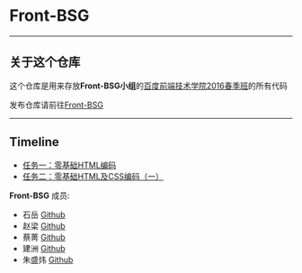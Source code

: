 # Front-BSG

---
## 关于这个仓库
这个仓库是用来存放**Front-BSG小组**的[百度前端技术学院2016春季班](https://github.com/baidu-ife/ife)的所有代码

发布仓库请前往[Front-BSG](https://github.com/FrontBSG/IFE-Publish)


---
## Timeline

- [任务一：零基础HTML编码](http://frontbsg.github.io/IFE-Publish/task0101/)
- [任务二：零基础HTML及CSS编码（一）](http://frontbsg.github.io/IFE-Publish/task0102/)

**Front-BSG**
成员:
- 石岳 [Github](https://github.com/Gilbertat)
- 赵梁 [Github](https://github.com/ZhaoLion)
- 蔡菁 [Github](https://github.com/helenjames)
- 建洲 [Github](https://github.com/elementzhou)
- 朱盛炜 [Github](https://github.com/ZhuElephant)
